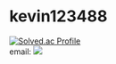 # kevin123488
[![Solved.ac Profile](http://mazassumnida.wtf/api/v2/generate_badge?boj=kevin123488)](https://solved.ac/kevin123488/)   
email: <a href="mailto:kevin12348878@gmail.com" target="_blank"><img src="https://img.shields.io/badge/Gmail-EA4335?style=flat-square&logo=Gmail&logoColor=white"/></a>